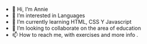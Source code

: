 - 👋 Hi, I’m Annie
- 👀 I’m interested in Languages
- 🌱 I’m currently learning HTML, CSS Y Javascript
- 💞️ I’m looking to collaborate on the area of education
- 📫 How to reach me, with exercises and more info .

<!---
annie-fav/annie-fav is a ✨ special ✨ repository because its `README.md` (this file) appears on your GitHub profile.
You can click the Preview link to take a look at your changes.
--->
